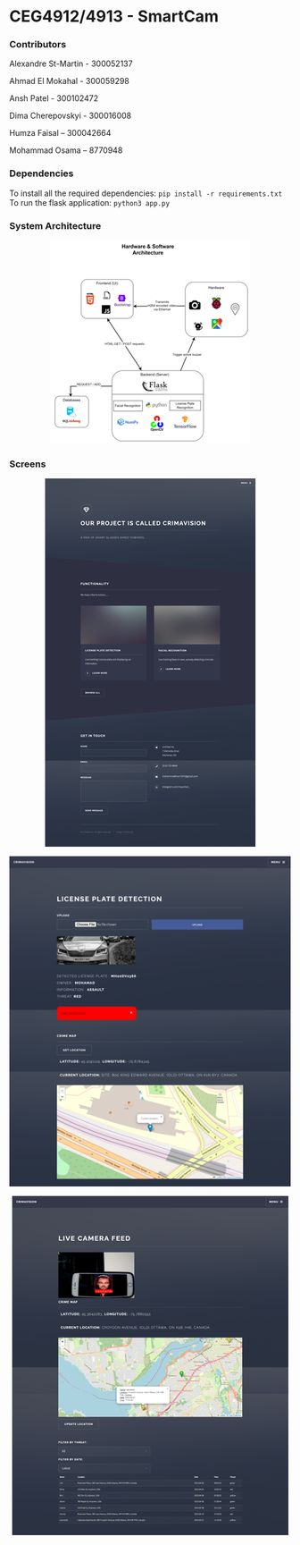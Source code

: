 # CEG4912/4913 - SmartCam

### Contributors

Alexandre St-Martin - 300052137

Ahmad El Mokahal - 300059298

Ansh Patel - 300102472

Dima Cherepovskyi - 300016008

Humza Faisal – 300042664

Mohammad Osama – 8770948

### Dependencies

To install all the required dependencies: `pip install -r requirements.txt`
To run the flask application: `python3 app.py`


### System Architecture

<p align="center">
    <img src="./documentation/system-architecture.png" />
</p>


### Screens
<p align="center">
    <img src="./documentation/Home-screen.png" />
</p>

<p align="center">
    <img src="./documentation/Plate-upload.png" />
</p>

<p align="center">
    <img src="./documentation/Realtime-tracking.png" />
</p>
